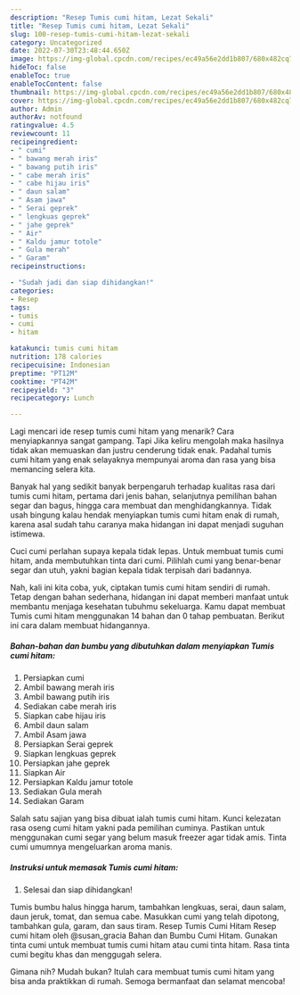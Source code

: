 ```yaml
---
description: "Resep Tumis cumi hitam, Lezat Sekali"
title: "Resep Tumis cumi hitam, Lezat Sekali"
slug: 100-resep-tumis-cumi-hitam-lezat-sekali
category: Uncategorized
date: 2022-07-30T23:48:44.650Z
image: https://img-global.cpcdn.com/recipes/ec49a56e2dd1b807/680x482cq70/tumis-cumi-hitam-foto-resep-utama.jpg
hideToc: false
enableToc: true
enableTocContent: false
thumbnail: https://img-global.cpcdn.com/recipes/ec49a56e2dd1b807/680x482cq70/tumis-cumi-hitam-foto-resep-utama.jpg
cover: https://img-global.cpcdn.com/recipes/ec49a56e2dd1b807/680x482cq70/tumis-cumi-hitam-foto-resep-utama.jpg
author: Admin
authorAv: notfound
ratingvalue: 4.5
reviewcount: 11
recipeingredient:
- " cumi"
- " bawang merah iris"
- " bawang putih iris"
- " cabe merah iris"
- " cabe hijau iris"
- " daun salam"
- " Asam jawa"
- " Serai geprek"
- " lengkuas geprek"
- " jahe geprek"
- " Air"
- " Kaldu jamur totole"
- " Gula merah"
- " Garam"
recipeinstructions:

- "Sudah jadi dan siap dihidangkan!"
categories:
- Resep
tags:
- tumis
- cumi
- hitam

katakunci: tumis cumi hitam 
nutrition: 178 calories
recipecuisine: Indonesian
preptime: "PT12M"
cooktime: "PT42M"
recipeyield: "3"
recipecategory: Lunch

---
```



Lagi mencari ide resep tumis cumi hitam yang menarik? Cara menyiapkannya sangat gampang. Tapi Jika keliru mengolah maka hasilnya tidak akan memuaskan dan justru cenderung tidak enak. Padahal tumis cumi hitam yang enak selayaknya mempunyai aroma dan rasa yang bisa memancing selera kita.


Banyak hal yang sedikit banyak berpengaruh terhadap kualitas rasa dari tumis cumi hitam, pertama dari jenis bahan, selanjutnya pemilihan bahan segar dan bagus, hingga cara membuat dan menghidangkannya. Tidak usah bingung kalau hendak menyiapkan tumis cumi hitam enak di rumah, karena asal sudah tahu caranya maka hidangan ini dapat menjadi suguhan istimewa.

Cuci cumi perlahan supaya kepala tidak lepas. Untuk membuat tumis cumi hitam, anda membutuhkan tinta dari cumi. Pilihlah cumi yang benar-benar segar dan utuh, yakni bagian kepala tidak terpisah dari badannya.


Nah, kali ini kita coba, yuk, ciptakan tumis cumi hitam sendiri di rumah. Tetap dengan bahan sederhana, hidangan ini dapat memberi manfaat untuk membantu menjaga kesehatan tubuhmu sekeluarga. Kamu dapat membuat Tumis cumi hitam menggunakan 14 bahan dan 0 tahap pembuatan. Berikut ini cara dalam membuat hidangannya.

<!--inarticleads1-->

##### Bahan-bahan dan bumbu yang dibutuhkan dalam menyiapkan Tumis cumi hitam:

1. Persiapkan  cumi
1. Ambil  bawang merah iris
1. Ambil  bawang putih iris
1. Sediakan  cabe merah iris
1. Siapkan  cabe hijau iris
1. Ambil  daun salam
1. Ambil  Asam jawa
1. Persiapkan  Serai geprek
1. Siapkan  lengkuas geprek
1. Persiapkan  jahe geprek
1. Siapkan  Air
1. Persiapkan  Kaldu jamur totole
1. Sediakan  Gula merah
1. Sediakan  Garam


Salah satu sajian yang bisa dibuat ialah tumis cumi hitam. Kunci kelezatan rasa oseng cumi hitam yakni pada pemilihan cuminya. Pastikan untuk menggunakan cumi segar yang belum masuk freezer agar tidak amis. Tinta cumi umumnya mengeluarkan aroma manis. 

<!--inarticleads2-->

##### Instruksi untuk memasak Tumis cumi hitam:


1. Selesai dan siap dihidangkan!

Tumis bumbu halus hingga harum, tambahkan lengkuas, serai, daun salam, daun jeruk, tomat, dan semua cabe. Masukkan cumi yang telah dipotong, tambahkan gula, garam, dan saus tiram. Resep Tumis Cumi Hitam Resep cumi hitam oleh @susan_gracia Bahan dan Bumbu Cumi Hitam. Gunakan tinta cumi untuk membuat tumis cumi hitam atau cumi tinta hitam. Rasa tinta cumi begitu khas dan menggugah selera. 

Gimana nih? Mudah bukan? Itulah cara membuat tumis cumi hitam yang bisa anda praktikkan di rumah. Semoga bermanfaat dan selamat mencoba!
